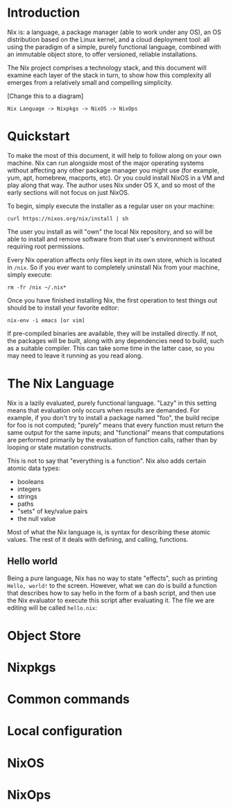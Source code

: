 # Introduction

Nix is: a language, a package manager (able to work under any OS), an OS
distribution based on the Linux kernel, and a cloud deployment tool: all using
the paradigm of a simple, purely functional language, combined with an
immutable object store, to offer versioned, reliable installations.

The Nix project comprises a technology stack, and this document will examine
each layer of the stack in turn, to show how this complexity all emerges from
a relatively small and compelling simplicity.

[Change this to a diagram]

    Nix Language -> Nixpkgs -> NixOS -> NixOps

# Quickstart

To make the most of this document, it will help to follow along on your own
machine.  Nix can run alongside most of the major operating systems without
affecting any other package manager you might use (for example, yum, apt,
homebrew, macports, etc).  Or you could install NixOS in a VM and play along
that way.  The author uses Nix under OS X, and so most of the early sections
will not focus on just NixOS.

To begin, simply execute the installer as a regular user on your machine:

    curl https://nixos.org/nix/install | sh

The user you install as will "own" the local Nix repository, and so will be
able to install and remove software from that user's environment without
requiring root permissions.

Every Nix operation affects only files kept in its own store, which is located
in `/nix`.  So if you ever want to completely uninstall Nix from your machine,
simply execute:

    rm -fr /nix ~/.nix*
    
Once you have finished installing Nix, the first operation to test things out
should be to install your favorite editor:

    nix-env -i emacs [or vim]
    
If pre-compiled binaries are available, they will be installed directly.  If
not, the packages will be built, along with any dependencies need to build,
such as a suitable compiler.  This can take some time in the latter case, so
you may need to leave it running as you read along.

# The Nix Language

Nix is a lazily evaluated, purely functional language.  "Lazy" in this setting
means that evaluation only occurs when results are demanded.  For example, if
you don't try to install a package named "foo", the build recipe for foo is
not computed; "purely" means that every function must return the same output
for the same inputs; and "functional" means that computations are performed
primarily by the evaluation of function calls, rather than by looping or state
mutation constructs.

This is not to say that "everything is a function".  Nix also adds certain
atomic data types:

  - booleans
  - integers
  - strings
  - paths
  - "sets" of key/value pairs
  - the null value

Most of what the Nix language is, is syntax for describing these atomic
values.  The rest of it deals with defining, and calling, functions.

## Hello world

Being a pure language, Nix has no way to state "effects", such as printing
`Hello, world!` to the screen.  However, what we can do is build a function
that describes how to say hello in the form of a bash script, and then use the
Nix evaluator to execute this script after evaluating it.  The file we are
editing will be called `hello.nix`:

    

# Object Store

# Nixpkgs

# Common commands

# Local configuration

# NixOS

# NixOps
